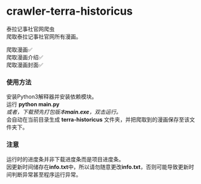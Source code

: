 # crawler-terra-historicus
泰拉记事社官网爬虫  
爬取泰拉记事社官网所有漫画。  

爬取漫画✅  
爬取漫画介绍✅  
爬取漫画封面✅  

### 使用方法
安装Python3解释器并安装依赖模块。  
运行 **python main.py**  
*或者，下载预先打包版本**main.exe**，双击运行。*  
会自动在当前目录生成 **terra-historicus** 文件夹，并把爬取到的漫画保存至该文件夹下。

### 注意  
运行时的进度条并非下载进度条而是项目进度条。  
因更新时间储存在**info.txt**中，所以请勿随意更改**info.txt**，否则可能导致更新时间判断异常甚至程序运行异常。
